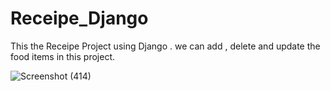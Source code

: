 # Receipe_Django
This the Receipe Project using Django . we can add , delete and update the food items in this project.

![Screenshot (414)](https://github.com/Yashpatle73/Receipe_Django/assets/118550023/b8984ffc-7063-4a5d-9e5c-d7d43e1a24a5)
